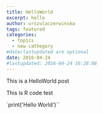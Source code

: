 ```yaml
---
title: HelloWorld
excerpt: hello
author: urszulaczerwinska
tags: featured
categories:
  - topics
  - new cathegory
#date/lastupdated are optional
date: 2016-04-24 
#lastupdated: 2016-04-24 16:28:08
---
```

This is a HelloWorld post

This is R code test

`print('Hello World')``


